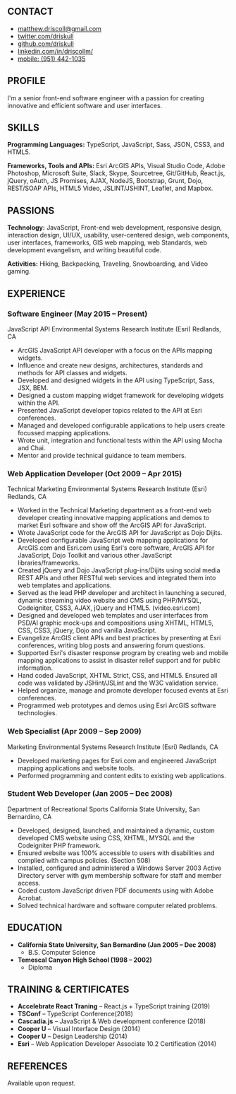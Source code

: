 ## CONTACT

- [matthew.driscoll@gmail.com](mailto:matthew.driscoll@gmail.com)
- [twitter.com/driskull](https://twitter.com/driskull)
- [github.com/driskull](https://github.com/driskull)
- [linkedin.com/in/driscollm/](https://www.linkedin.com/in/driscollm/)
- [mobile: (951) 442-1035](tel:1-951-4421-035)

## PROFILE

I'm a senior front-end software engineer with a passion for creating innovative and efficient software and user interfaces.

## SKILLS

**Programming Languages:** TypeScript, JavaScript, Sass, JSON, CSS3, and HTML5.

**Frameworks, Tools and APIs:** Esri ArcGIS APIs, Visual Studio Code, Adobe Photoshop, Microsoft Suite, Slack, Skype, Sourcetree, Git/GitHub, React.js, jQuery, oAuth, JS Promises, AJAX, NodeJS, Bootstrap, Grunt, Dojo, REST/SOAP APIs, HTML5 Video, JSLINT/JSHINT, Leaflet, and Mapbox.

## PASSIONS

**Technology:** JavaScript, Front-end web development, responsive design, interaction design, UI/UX, usability, user-centered design, web components, user interfaces, frameworks, GIS web mapping, web Standards, web development evangelism, and writing beautiful code.

**Activities:** Hiking, Backpacking, Traveling, Snowboarding, and Video gaming.

## EXPERIENCE

### Software Engineer (May 2015 – Present)

JavaScript API
Environmental Systems Research Institute (Esri)
Redlands, CA

- ArcGIS JavaScript API developer with a focus on the APIs mapping widgets.
- Influence and create new designs, architectures, standards and methods for API classes and widgets.
- Developed and designed widgets in the API using TypeScript, Sass, JSX, BEM.
- Designed a custom mapping widget framework for developing widgets within the API.
- Presented JavaScript developer topics related to the API at Esri conferences.
- Managed and developed configurable applications to help users create focussed mapping applications.
- Wrote unit, integration and functional tests within the API using Mocha and Chai.
- Mentor and provide technical guidance to team members.

### Web Application Developer (Oct 2009 – Apr 2015)

Technical Marketing
Environmental Systems Research Institute (Esri)
Redlands, CA

- Worked in the Technical Marketing department as a front-end web developer creating innovative mapping applications and demos to market Esri software and show off the ArcGIS API for JavaScript.
- Wrote JavaScript code for the ArcGIS API for JavaScript as Dojo Dijits.
- Developed configurable JavaScript web mapping applications for ArcGIS.com and Esri.com using Esri's core software, ArcGIS API for JavaScript, Dojo Toolkit and various other JavaScript libraries/frameworks.
- Created jQuery and Dojo JavaScript plug-ins/Dijits using social media REST APIs and other RESTful web services and integrated them into web templates and applications.
- Served as the lead PHP developer and architect in launching a secured, dynamic streaming video website and CMS using PHP/MYSQL, Codeigniter, CSS3, AJAX, jQuery and HTML5. (video.esri.com)
- Designed and developed web templates and user interfaces from PSD/AI graphic mock-ups and compositions using XHTML, HTML5, CSS, CSS3, jQuery, Dojo and vanilla JavaScript.
- Evangelize ArcGIS client APIs and best practices by presenting at Esri conferences, writing blog posts and answering forum questions.
- Supported Esri's disaster response program by creating web and mobile mapping applications to assist in disaster relief support and for public information.
- Hand coded JavaScript, XHTML Strict, CSS, and HTML5. Ensured all code was validated by JSHint/JSLint and the W3C validation service.
- Helped organize, manage and promote developer focused events at Esri conferences.
- Programmed web prototypes and demos using Esri ArcGIS software technologies.

### Web Specialist (Apr 2009 – Sep 2009)

Marketing
Environmental Systems Research Institute (Esri)
Redlands, CA

- Developed marketing pages for Esri.com and engineered JavaScript mapping applications and website tools.
- Performed programming and content edits to existing web applications.

### Student Web Developer (Jan 2005 – Dec 2008)

Department of Recreational Sports
California State University, San Bernardino, CA

- Developed, designed, launched, and maintained a dynamic, custom developed CMS website using CSS, XHTML, MYSQL and the Codeigniter PHP framework.
- Ensured website was 100% accessible to users with disabilities and complied with campus policies. (Section 508)
- Installed, configured and administered a Windows Server 2003 Active Directory server with gym membership software for staff and member access.
- Coded custom JavaScript driven PDF documents using with Adobe Acrobat.
- Solved technical hardware and software computer related problems.

## EDUCATION

- **California State University, San Bernardino (Jan 2005 – Dec 2008)**
  - B.S. Computer Science
- **Temescal Canyon High School (1998 – 2002)**
  - Diploma

## TRAINING & CERTIFICATES

- **Accelebrate React Traning** – React.js + TypeScript training (2019)
- **TSConf** – TypeScript Conference(2018)
- **Cascadia.js** – JavaScript & Web development conference (2018)
- **Cooper U** – Visual Interface Design (2014)
- **Cooper U** – Design Leadership (2014)
- **Esri** – Web Application Developer Associate 10.2 Certification (2014)

## REFERENCES

Available upon request.
